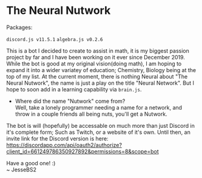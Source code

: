 # The Neural Nutwork

Packages:

`discord.js v11.5.1`
`algebra.js v0.2.6`

This is a bot I decided to create to assist in math, it is my biggest passion project by far and I have been working on it ever since December 2019.
While the bot is good at my original vision(doing math), I am hoping to expand it into a wider variatey of education; Chemistry, Biology being at the top of my list.
At the current moment, there is nothing Neural about "The Neural Nutwork", the name is just a play on the title "Neural Network". But I hope to soon add in a learning capability via `brain.js`.

- Where did the name "Nutwork" come from?<br>
  Well, take a lonely programmer needing a name for a network, and throw in a couple friends all being nuts, you'll get a Nutwork.


The bot is will (hopefully) be accessable on much more than just Discord in it's complete form; Such as Twitch, or a website of it's own.
Until then, an invite link for the Discord version is here:<br>
  https://discordapp.com/api/oauth2/authorize?client_id=661249786350927892&permissions=8&scope=bot


Have a good one! :)<br>
    ~ JesseBS2
